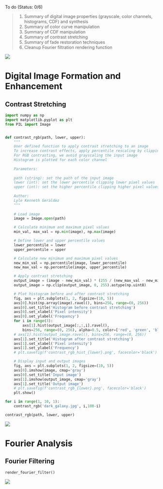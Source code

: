 

To do (Status: 0/6)





> 1. Summary of digital image properties (grayscale, color channels, histograms, CDF) and synthesis
> 2. Summary of color curve manipulation
> 3. Summary of CDF manipulation
> 4. Summary of contrast stretching
> 5. Summary of fade restoration techniques
> 6. Cleanup Fourier filtration rendering function




![](https://i.imgur.com/uucRH8l.png)



# Digital Image Formation and Enhancement

## Contrast Stretching

```python
import numpy as np
import matplotlib.pyplot as plt
from PIL import Image


def contrast_rgb(path, lower, upper): 
    """
    User defined function to apply contrast stretching to an image
    To increase contrast effects, apply percentile rescaling by clipping pixel values
    For RGB contrasting, we avoid grayscaling the input image
    Histogram is plotted for each color channel
    
    Parameters:
    
    path (string): set the path of the input image
    lower (int): set the lower percentile clipping lower pixel values
    upper (int): set the higher percentile clipping higher pixel values
    
    Author:
    Lyle Kenneth Geraldez
    """
    
    # Load image
    image = Image.open(path)

    # Calculate minimum and maximum pixel values
    min_val, max_val = np.min(image), np.max(image)

    # Define lower and upper percentile values
    lower_percentile = lower
    upper_percentile = upper

    # Calculate new minimum and maximum pixel values
    new_min_val = np.percentile(image, lower_percentile)
    new_max_val = np.percentile(image, upper_percentile)

    # Apply contrast stretching
    output_image = (image - new_min_val) * (255 / (new_max_val - new_min_val))
    output_image = np.clip(output_image, 0, 255).astype(np.uint8)

    # Plot histogram before and after contrast stretching
    fig, axs = plt.subplots(1, 2, figsize=(10, 5))
    axs[0].hist(np.array(image).ravel(), bins=256, range=(0, 256))
    axs[0].set_title('Histogram before contrast stretching')
    axs[0].set_xlabel('Pixel intensity')
    axs[0].set_ylabel('Frequency')
    for i in range(3):
        axs[1].hist(output_image[:,:,i].ravel(), 
        bins=256, range=(0, 256), alpha=0.5, color=['red', 'green', 'blue'][i])
    # axs[1].hist(output_image.ravel(), bins=256, range=(0, 256))
    axs[1].set_title('Histogram after contrast stretching')
    axs[1].set_xlabel('Pixel intensity')
    axs[1].set_ylabel('Frequency')
    # plt.savefig(f'contrast_rgb_hist_{lower}.png', facecolor='black')

    # Display input and output images
    fig, axs = plt.subplots(1, 2, figsize=(10, 5))
    axs[0].imshow(image, cmap='gray')
    axs[0].set_title('Input image')
    axs[1].imshow(output_image, cmap='gray')
    axs[1].set_title('Output image')
    # plt.savefig(f'contrast_rgb_{lower}.png', facecolor='black')
    plt.show()

for i in range(1, 10, 1):
    contrast_rgb('dark_galaxy.jpg', i,100-i)
```

```python
contrast_rgb(path, lower, upper)
```


![](https://i.imgur.com/Kl4iMMf.gif)



# Fourier Analysis


## Fourier Filtering

```python
render_fourier_filter()
```


![](https://i.imgur.com/Uq4kUfN.gif)

